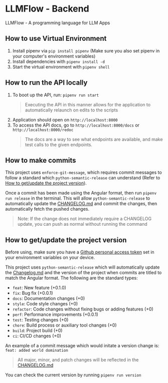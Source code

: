 # LLMFlow - Backend

LLMFlow - A programming language for LLM Apps

## How to use Virtual Environment

1. Install pipenv via `pip install pipenv` (Make sure you also set pipenv in your computer's environment variables)
2. Install dependencies with `pipenv install -d`
3. Start the virtual environment with `pipenv shell`

## How to run the API locally

1. To boot up the API, run: `pipenv run start`
   > Executing the API in this manner allows for the application to automatically relaunch on edits to the scripts
2. Application should open on `http://localhost:8000`
3. To access the API docs, go to `http://localhost:8000/docs` or `http://localhost:8000/redoc`
   > The docs are a way to see what endpoints are available, and make test calls to the given endpoints.

## How to make commits

This project uses `enforce-git-message`, which requires commit messages to follow a standard which `python-semantic-release` can understand (Refer to [How to get/update the project version](#how-to-getupdate-the-project-version)).

Once a commit has been made using the Angular format, then run `pipenv run release` in the terminal. This will allow `python-semantic-release` to automatically update the [CHANGELOG.md](https://github.com/DevArtech/llmflow-backend/blob/main/CHANGELOG.md) and commit the changes, then automatically fetch the pushed changes.
> Note: If the change does not immediately require a CHANGELOG update, you can push as normal without running the command

## How to get/update the project version

Before using, make sure you have a [Github personal access token](https://docs.github.com/en/authentication/keeping-your-account-and-data-secure/managing-your-personal-access-tokens) set in your environment variables on your device.

This project uses `python-semantic-release` which will automatically update the [Changelog.md](https://github.com/DevArtech/llmflow-backend/blob/main/CHANGELOG.md) and the version of the project when commits are titled to match the Angular format. The following are the standard types:

- `feat`: New feature (+0.1.0)
- `fix`: Bug fix (+0.0.1)
- `docs`: Documentation changes (+0)
- `style`: Code style changes (+0)
- `refactor`: Code changes without fixing bugs or adding features (+0)
- `perf`: Performance improvements (+0.0.1)
- `test`: Testing changes (+0)
- `chore`: Build process or auxiliary tool changes (+0)
- `build`: Project build (+0)
- `ci`: CI/CD changes (+0)

An example of a commit message which would initate a version change is: `feat: added world domination`

> All major, minor, and patch changes will be reflected in the [CHANGELOG.md](https://github.com/DevArtech/llmflow-backend/blob/main/CHANGELOG.md)

You can check the current version by running `pipenv run version`
